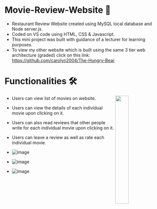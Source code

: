 # Movie-Review-Website 🎥
  - Restaurant Review Website created using MySQL local database and Node server.js.
  - Coded on VS code using HTML, CSS & Javascript.
  - This mini project was built with guidance of a lecturer for learning purposes.
  - To view my other website which is built using the same 3 tier web architecture (graded) click on this link: https://github.com/carolyn2004/The-Hungry-Bear
 
 # Functionalities 🛠️
  - Users can view list of movies on website. <img align="right" width="30%" src="https://user-images.githubusercontent.com/100062535/195839556-54ac7901-bfec-4dd2-a230-d5ef93e69bae.png" />
  - Users can view the details of each individual movie upon cllcking on it.
  - Users can also read reviews that other people write for each individual movie upon clicking on it. 
  - Users can leave a review as well as rate each individual movie.
 
  - ![image](https://user-images.githubusercontent.com/100062535/195836162-e6a13ab5-7c61-4eb6-b322-d216f7cb4c10.png)
  - ![image](https://user-images.githubusercontent.com/100062535/195836247-4ef28326-516c-4a81-a07b-6767a54f33a8.png)
  - ![image](https://user-images.githubusercontent.com/100062535/195836304-633a7497-ff0e-482c-b0b1-accd322b00f6.png)
  
 






